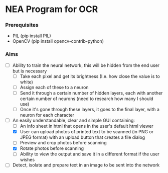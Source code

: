# NEA Program for OCR
### Prerequisites ###
* PIL (pip install PIL)
* OpenCV (pip install opencv-contrib-python)

### Aims ###
- [ ] Ability to train the neural network, this will be hidden from the end user but is necessary 
    - [ ] Take each pixel and get its brightness (I.e. how close the value is to white) 
    - [ ] Assign each of these to a neuron 
    - [ ] Send it through a certain number of hidden layers, each with another certain number of neurons (need to research how many I should use) 
    - [ ] Once it's gone through these layers, it goes to the final layer, with a neuron for each character 
- [ ] An easily understandable, clear and simple GUI containing: 
    - [ ] An info sheet in html that opens in the user's default html viewer 
    - [x] User can upload photos of printed text to be scanned (in PNG or JPEG format) with an upload button that creates a file dialog 
    - [ ] Preview and crop photos before scanning 
    - [x] Rotate photos before scanning
    - [ ] Ability to view the output and save it in a different format if the user wishes
- [ ] Detect, isolate and prepare text in an image to be sent into the network